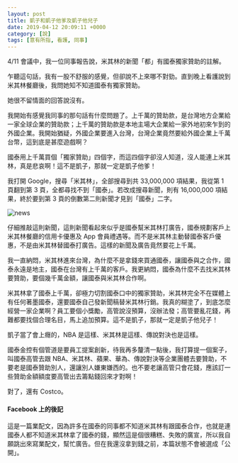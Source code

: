 ```yaml
---
layout: post
title: 凱子和凱子他爹及凱子他兒子
date: 2019-04-12 20:09:11 +0000
category: [說]
tags: [意有所指, 看護, 同事]
---
```


4/11 會議中，我一位同事報告說，米其林的新聞「都」有國泰獨家贊助的註解。

乍聽這句話，我有一股不舒服的感覺，但卻說不上來哪不對勁。直到晚上看護說到米其林餐廳後，我問她知不知道國泰有獨家贊助。

她很不留情面的回答說沒有。

我開始有感覺我同事的那句話有什麼問題了。上千萬的贊助款，是台灣地方企業給一家全球企業的贊助款；上千萬的贊助款是本地主場大企業給一家外地初來乍到的外國企業。我開始猶疑，外國企業要進入台灣，台灣企業竟然要給外國企業上千萬台幣，這到底是甚麼遊戲啊？

國泰用上千萬買個「獨家贊助」四個字，而這四個字卻沒人知道，沒人能連上米其林，真是悲哀啊！這不是凱子，那就一定是凱子他爹！

我打開 Google，搜尋「米其林」，全部搜尋到共 33,000,000 項結果，我從第 1 頁翻到第 3 頁，全都尋找不到「國泰」。若改成搜尋新聞，則有 16,000,000 項結果，終於要到第 3 頁的倒數第二則新聞才見到「國泰」二字。

![news](/blog/assets/images/2019/Michelin.jpg "國泰發的米其林新聞")

仔細推敲這則新聞，這則新聞看起來似乎是國泰幫米其林打廣告，國泰規劃客戶上米其林餐廳的信用卡優惠及 App 會員禮遇等。而不是米其林主動替國泰客戶優惠，不是由米其林替國泰打廣告。這樣的新聞及廣告竟然要花上千萬。

我一直納悶，米其林進來台灣，為什麼不是拿錢來買通國泰，讓國泰與之合作，國泰永遠是地主，國泰在台灣有上千萬的客戶。我更納悶，國泰為什麼不去找米其林要贊助，要個幾千萬金額，讓國泰與米其林合作啊。

米其林拿了國泰上千萬，卻極力切割國泰口中的獨家贊助，米其林完全不在媒體上有任何著墨國泰，還要國泰自己發新聞稿替米其林行銷。我真的糊塗了，到底怎麼經營一家企業啊？員工要個小獎勵，高管說沒預算，沒辦法發；高管要亂花錢，再難都要找個合理名目，馬上追加預算。這不是凱子，那就一定是凱子他兒子！

凱子當了會上癮的，NBA 是這樣、米其林是這樣、傳說對決也是這樣。

國泰金控有個管道是要員工提案創新，待我再多釐清一點後，我打算提一個案子，叫國泰高管去跟 NBA、米其林、蘋果、華為、傳說對決等企業團體去要贊助，不要老是國泰贊助別人，還讓別人嫌東嫌西的。也不要老讓高管只會花錢，應該訂一些贊助金額額度要高管出去籌點錢回來才對啊！

對了，還有 Costco。


#### Facebook 上的後記

這是一篇業配文，因為許多在國泰的同事都不知道米其林有跟國泰合作，也就是連國泰人都不知道米其林拿了國泰的錢，顯然這是個很糟糕、失敗的廣宣，所以我自願跳出來寫業配文，幫忙廣告。但在我還沒拿到錢之前，本篇狀態不會被選成「公開」。
